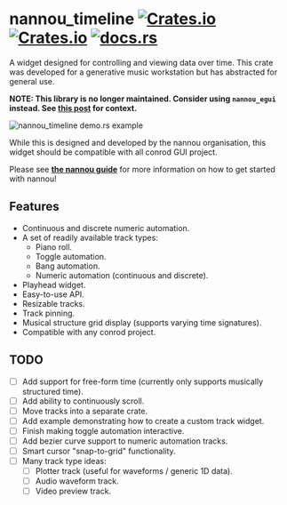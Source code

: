 # nannou_timeline [![Crates.io](https://img.shields.io/crates/v/nannou_timeline.svg)](https://crates.io/crates/nannou_timeline) [![Crates.io](https://img.shields.io/crates/l/nannou_timeline.svg)](https://github.com/nannou-org/nannou_conrod/blob/master/LICENSE-MIT) [![docs.rs](https://docs.rs/nannou_timeline/badge.svg)](https://docs.rs/nannou_timeline/)

A widget designed for controlling and viewing data over time. This crate was
developed for a generative music workstation but has abstracted for general use.

**NOTE: This library is no longer maintained. Consider using `nannou_egui` instead. See [this post](https://github.com/PistonDevelopers/conrod/issues/1454) for context.**

![nannou_timeline demo.rs example](https://i.imgur.com/IGnzfKy.png)

While this is designed and developed by the nannou organisation, this widget
should be compatible with all conrod GUI project.

Please see [**the nannou guide**](https://guide.nannou.cc) for more information
on how to get started with nannou!

## Features

- Continuous and discrete numeric automation.
- A set of readily available track types:
    - Piano roll.
    - Toggle automation.
    - Bang automation.
    - Numeric automation (continuous and discrete).
- Playhead widget.
- Easy-to-use API.
- Resizable tracks.
- Track pinning.
- Musical structure grid display (supports varying time signatures).
- Compatible with any conrod project.

## TODO

- [ ] Add support for free-form time (currently only supports musically
      structured time).
- [ ] Add ability to continuously scroll.
- [ ] Move tracks into a separate crate.
- [ ] Add example demonstrating how to create a custom track widget.
- [ ] Finish making toggle automation interactive.
- [ ] Add bezier curve support to numeric automation tracks.
- [ ] Smart cursor "snap-to-grid" functionality.
- [ ] Many track type ideas:
    - [ ] Plotter track (useful for waveforms / generic 1D data).
    - [ ] Audio waveform track.
    - [ ] Video preview track.
